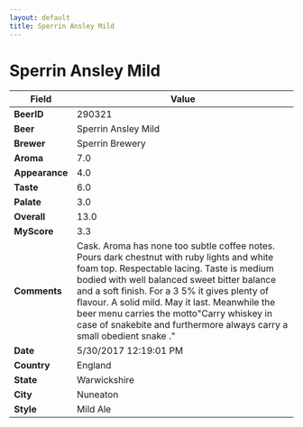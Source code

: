 ```yaml
---
layout: default
title: Sperrin Ansley Mild
---
```


# Sperrin Ansley Mild

| Field         | Value     |
|---------------|-----------|
| **BeerID** | 290321 |
| **Beer** | Sperrin Ansley Mild |
| **Brewer** | Sperrin Brewery |
| **Aroma** | 7.0 |
| **Appearance** | 4.0 |
| **Taste** | 6.0 |
| **Palate** | 3.0 |
| **Overall** | 13.0 |
| **MyScore** | 3.3 |
| **Comments** | Cask. Aroma has none too subtle coffee notes. Pours dark chestnut with ruby lights and white foam top. Respectable lacing. Taste is medium bodied with well balanced sweet bitter balance and a soft finish. For a 3 5% it gives plenty of flavour. A solid mild. May it last. Meanwhile the beer menu carries the motto&quot;Carry whiskey in case of snakebite and furthermore always carry a small obedient snake .&quot; |
| **Date** | 5/30/2017 12:19:01 PM |
| **Country** | England |
| **State** | Warwickshire |
| **City** | Nuneaton |
| **Style** | Mild Ale |
